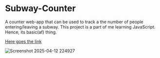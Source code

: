 # Subway-Counter
A counter web-app that can be used to track a the number of people entering/leaving a subway.
This project is a part of me learning JavaScript. Hence, its basic(af) thing.

[Here goes the link](https://joellijo32.github.io/Subway-Counter/)


![Screenshot 2025-04-12 224927](https://github.com/user-attachments/assets/952f97d3-f3fe-4730-9019-3ff8a124427a)
